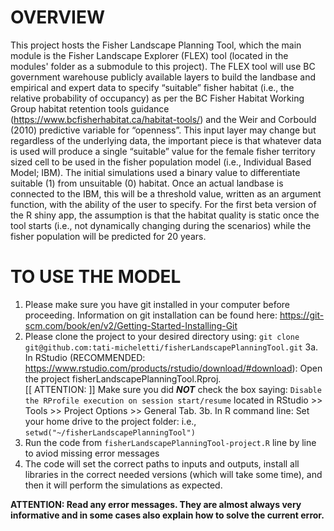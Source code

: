 # OVERVIEW

This project hosts the Fisher Landscape Planning Tool, which the main module is the Fisher Landscape Explorer (FLEX) tool (located in the modules' folder as a submodule to this project). The FLEX tool will use BC government warehouse publicly available layers to build the landbase and empirical and expert data to specify “suitable” fisher habitat (i.e., the relative probability of occupancy) as per the BC Fisher Habitat Working Group habitat retention tools guidance (https://www.bcfisherhabitat.ca/habitat-tools/) and the Weir and Corbould (2010) predictive variable for “openness”. This input layer may change but regardless of the underlying data, the important piece is that whatever data is used will produce a single “suitable” value for the female fisher territory sized cell to be used in the fisher population model (i.e., Individual Based Model; IBM). The initial simulations used a binary value to differentiate suitable (1) from unsuitable (0) habitat. Once an actual landbase is connected to the IBM, this will be a threshold value, written as an argument function, with the ability of the user to specify. For the first beta version of the R shiny app, the assumption is that the habitat quality is static once the tool starts (i.e., not dynamically changing during the scenarios) while the fisher population will be predicted for 20 years.

# TO USE THE MODEL

1. Please make sure you have git installed in your computer before proceeding. Information on git installation can be found here: https://git-scm.com/book/en/v2/Getting-Started-Installing-Git
2. Please clone the project to your desired directory using: `git clone git@github.com:tati-micheletti/fisherLandscapePlanningTool.git`
3a. In RStudio (RECOMMENDED: https://www.rstudio.com/products/rstudio/download/#download): Open the project fisherLandscapePlanningTool.Rproj.  
[[ ATTENTION: ]] Make sure you did ***NOT*** check the box saying: `Disable the RProfile execution on session start/resume` located in RStudio >> Tools >> Project Options >> General Tab.
3b. In R command line: Set your home drive to the project folder: i.e., `setwd("~/fisherLandscapePlanningTool")`
4. Run the code from `fisherLandscapePlanningTool-project.R` line by line to aviod missing error messages
5. The code will set the correct paths to inputs and outputs, install all libraries in the correct needed versions (which will take some time), and then it will perform the simulations as expected.

**ATTENTION: Read any error messages. They are almost always very informative and in some cases also explain how to solve the current error.** 
